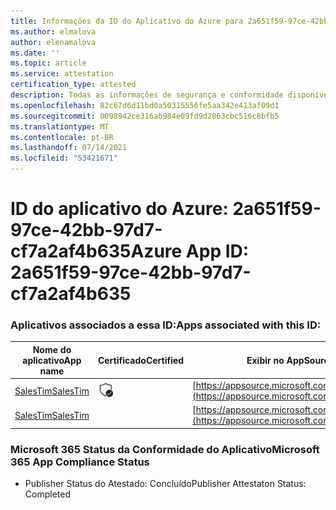 ```yaml
---
title: Informações da ID do Aplicativo do Azure para 2a651f59-97ce-42bb-97d7-cf7a2af4b635
ms.author: elmalova
author: elenamalova
ms.date: ''
ms.topic: article
ms.service: attestation
certification_type: attested
description: Todas as informações de segurança e conformidade disponíveis para 2a651f59-97ce-42bb-97d7-cf7a2af4b635.
ms.openlocfilehash: 82c67d6d11bd0a50315556fe5aa342e413af09d1
ms.sourcegitcommit: 0098942ce316ab984e09fd9d2063cbc516c8bfb5
ms.translationtype: MT
ms.contentlocale: pt-BR
ms.lasthandoff: 07/14/2021
ms.locfileid: "53421671"
---
```

# <a name="azure-app-id-2a651f59-97ce-42bb-97d7-cf7a2af4b635"></a><span data-ttu-id="c5444-103">ID do aplicativo do Azure: 2a651f59-97ce-42bb-97d7-cf7a2af4b635</span><span class="sxs-lookup"><span data-stu-id="c5444-103">Azure App ID: 2a651f59-97ce-42bb-97d7-cf7a2af4b635</span></span>


### <a name="apps-associated-with-this-id"></a><span data-ttu-id="c5444-104">Aplicativos associados a essa ID:</span><span class="sxs-lookup"><span data-stu-id="c5444-104">Apps associated with this ID:</span></span>
| <span data-ttu-id="c5444-105">**Nome do aplicativo**</span><span class="sxs-lookup"><span data-stu-id="c5444-105">**App name**</span></span> | <span data-ttu-id="c5444-106">**Certificado**</span><span class="sxs-lookup"><span data-stu-id="c5444-106">**Certified**</span></span> | <span data-ttu-id="c5444-107">**Exibir no AppSource**</span><span class="sxs-lookup"><span data-stu-id="c5444-107">**View in AppSource**</span></span> |
|-|-|-|
| [<span data-ttu-id="c5444-108">SalesTim</span><span class="sxs-lookup"><span data-stu-id="c5444-108">SalesTim</span></span>](https://docs.microsoft.com/en-us/microsoft-365-app-certification/forward/WA200001393) | <img alt="Certified application badge" src="../media/certified-badge.png" height="25" width="25" /> | [https://appsource.microsoft.com/product/office/WA200001393](https://appsource.microsoft.com/product/office/WA200001393) |
| [<span data-ttu-id="c5444-109">SalesTim</span><span class="sxs-lookup"><span data-stu-id="c5444-109">SalesTim</span></span>](https://docs.microsoft.com/en-us/microsoft-365-app-certification/forward/salestim.salestim) |  | [https://appsource.microsoft.com/product/office/salestim.salestim](https://appsource.microsoft.com/product/office/salestim.salestim) |

### <a name="microsoft-365-app-compliance-status"></a><span data-ttu-id="c5444-110">Microsoft 365 Status da Conformidade do Aplicativo</span><span class="sxs-lookup"><span data-stu-id="c5444-110">Microsoft 365 App Compliance Status</span></span>
- <span data-ttu-id="c5444-111">Publisher Status do Atestado: Concluído</span><span class="sxs-lookup"><span data-stu-id="c5444-111">Publisher Attestaton Status: Completed</span></span>
